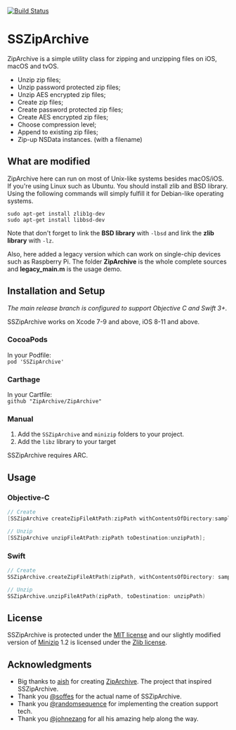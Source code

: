 
[![Build Status](https://travis-ci.org/ZipArchive/ZipArchive.svg?branch=master)](https://travis-ci.org/ZipArchive/ZipArchive)

# SSZipArchive

ZipArchive is a simple utility class for zipping and unzipping files on iOS, macOS and tvOS.

- Unzip zip files;
- Unzip password protected zip files;
- Unzip AES encrypted zip files;
- Create zip files;
- Create password protected zip files;
- Create AES encrypted zip files;
- Choose compression level;
- Append to existing zip files;
- Zip-up NSData instances. (with a filename)

## What are modified

ZipArchive here can run on most of Unix-like systems besides macOS/iOS. If you're using Linux such as Ubuntu. You should install zlib and BSD library. Using the following commands will simply fulfill it for Debian-like operating systems.

```
sudo apt-get install zlib1g-dev
sudo apt-get install libbsd-dev
```

Note that don't forget to link the **BSD library** with `-lbsd` and link the **zlib library** with `-lz`.

Also, here added a legacy version which can work on single-chip devices such as Raspberry Pi. The folder **ZipArchive** is the whole complete sources and **legacy_main.m** is the usage demo.

## Installation and Setup

*The main release branch is configured to support Objective C and Swift 3+.*

SSZipArchive works on Xcode 7-9 and above, iOS 8-11 and above.

### CocoaPods
In your Podfile:  
`pod 'SSZipArchive'`

### Carthage
In your Cartfile:  
`github "ZipArchive/ZipArchive"`

### Manual

1. Add the `SSZipArchive` and `minizip` folders to your project.
2. Add the `libz` library to your target

SSZipArchive requires ARC.

## Usage

### Objective-C

```objective-c
// Create
[SSZipArchive createZipFileAtPath:zipPath withContentsOfDirectory:sampleDataPath];

// Unzip
[SSZipArchive unzipFileAtPath:zipPath toDestination:unzipPath];
```

### Swift

```swift
// Create
SSZipArchive.createZipFileAtPath(zipPath, withContentsOfDirectory: sampleDataPath)

// Unzip
SSZipArchive.unzipFileAtPath(zipPath, toDestination: unzipPath)
```

## License

SSZipArchive is protected under the [MIT license](https://github.com/samsoffes/ssziparchive/raw/master/LICENSE) and our slightly modified version of [Minizip](https://github.com/nmoinvaz/minizip) 1.2 is licensed under the [Zlib license](http://www.zlib.net/zlib_license.html).

## Acknowledgments

* Big thanks to [aish](http://code.google.com/p/ziparchive) for creating [ZipArchive](http://code.google.com/p/ziparchive). The project that inspired SSZipArchive.
* Thank you [@soffes](https://github.com/soffes) for the actual name of SSZipArchive.
* Thank you [@randomsequence](https://github.com/randomsequence) for implementing the creation support tech.
* Thank you [@johnezang](https://github.com/johnezang) for all his amazing help along the way.
